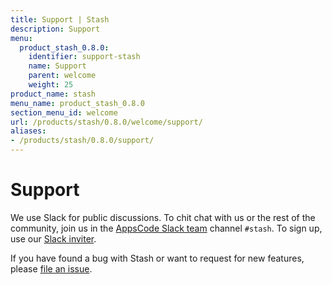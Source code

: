 ```yaml
---
title: Support | Stash
description: Support
menu:
  product_stash_0.8.0:
    identifier: support-stash
    name: Support
    parent: welcome
    weight: 25
product_name: stash
menu_name: product_stash_0.8.0
section_menu_id: welcome
url: /products/stash/0.8.0/welcome/support/
aliases:
- /products/stash/0.8.0/support/
---
```


# Support

We use Slack for public discussions. To chit chat with us or the rest of the community, join us in the [AppsCode Slack team](https://appscode.slack.com/messages/C8NCX6N23/details/) channel `#stash`. To sign up, use our [Slack inviter](https://slack.appscode.com/).

If you have found a bug with Stash or want to request for new features, please [file an issue](https://github.com/appscode/stash/issues/new).
